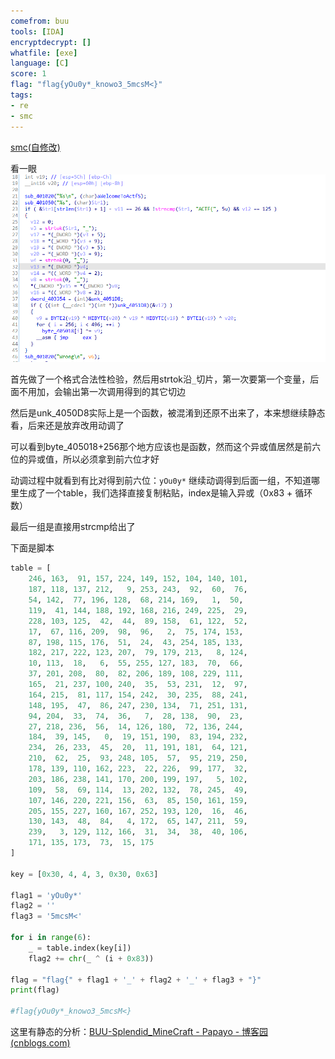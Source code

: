 ```yaml
---
comefrom: buu
tools: [IDA]
encryptdecrypt: []
whatfile: [exe]
language: [C]
score: 1
flag: "flag{yOu0y*_knowo3_5mcsM<}"
tags:
- re
- smc
---
```

[smc(自修改)](https://baike.baidu.com/item/%E8%87%AA%E4%BF%AE%E6%94%B9%E4%BB%A3%E7%A0%81/1218702?fr=aladdin)

看一眼
![](res/Pastedimage20221027002112.png)

首先做了一个格式合法性检验，然后用strtok沿`_`切片，第一次要第一个变量，后面不用加，会输出第一次调用得到的其它切边

然后是unk_4050D8实际上是一个函数，被混淆到还原不出来了，本来想继续静态看，后来还是放弃改用动调了

可以看到byte_405018+256那个地方应该也是函数，然而这个异或值居然是前六位的异或值，所以必须拿到前六位才好

动调过程中就看到有比对得到前六位：`yOu0y*`
继续动调得到后面一组，不知道哪里生成了一个table，我们选择直接复制粘贴，index是输入异或（0x83 + 循环数）

最后一组是直接用strcmp给出了

下面是脚本
```python
table = [
    246, 163,  91, 157, 224, 149, 152, 104, 140, 101,
    187, 118, 137, 212,   9, 253, 243,  92,  60,  76,
    54, 142,  77, 196, 128,  68, 214, 169,   1,  50,
    119,  41, 144, 188, 192, 168, 216, 249, 225,  29,
    228, 103, 125,  42,  44,  89, 158,  61, 122,  52,
    17,  67, 116, 209,  98,  96,   2,  75, 174, 153,
    87, 198, 115, 176,  51,  24,  43, 254, 185, 133,
    182, 217, 222, 123, 207,  79, 179, 213,   8, 124,
    10, 113,  18,   6,  55, 255, 127, 183,  70,  66,
    37, 201, 208,  80,  82, 206, 189, 108, 229, 111,
    165,  21, 237, 100, 240,  35,  53, 231,  12,  97,
    164, 215,  81, 117, 154, 242,  30, 235,  88, 241,
    148, 195,  47,  86, 247, 230, 134,  71, 251, 131,
    94, 204,  33,  74,  36,   7,  28, 138,  90,  23,
    27, 218, 236,  56,  14, 126, 180,  72, 136, 244,
    184,  39, 145,   0,  19, 151, 190,  83, 194, 232,
    234,  26, 233,  45,  20,  11, 191, 181,  64, 121,
    210,  62,  25,  93, 248, 105,  57,  95, 219, 250,
    178, 139, 110, 162, 223,  22, 226,  99, 177,  32,
    203, 186, 238, 141, 170, 200, 199, 197,   5, 102,
    109,  58,  69, 114,  13, 202, 132,  78, 245,  49,
    107, 146, 220, 221, 156,  63,  85, 150, 161, 159,
    205, 155, 227, 160, 167, 252, 193, 120,  16,  46,
    130, 143,  48,  84,   4, 172,  65, 147, 211,  59,
    239,   3, 129, 112, 166,  31,  34,  38,  40, 106,
    171, 135, 173,  73,  15, 175
]

key = [0x30, 4, 4, 3, 0x30, 0x63]

flag1 = 'yOu0y*'
flag2 = ''
flag3 = '5mcsM<'

for i in range(6):
    _ = table.index(key[i])
    flag2 += chr(_ ^ (i + 0x83))

flag = "flag{" + flag1 + '_' + flag2 + '_' + flag3 + "}"
print(flag)

#flag{yOu0y*_knowo3_5mcsM<}
```

这里有静态的分析：[BUU-Splendid_MineCraft - Papayo - 博客园 (cnblogs.com)](https://www.cnblogs.com/lxy8584099/p/13711408.html)